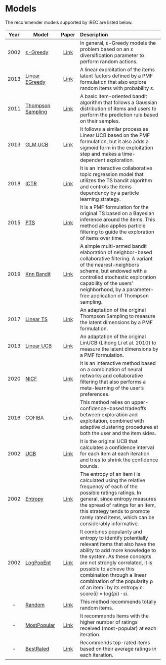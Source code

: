 # Models

The recommender models supported by IREC are listed below.

| Year | Model  | Paper | Description
| :---: | --- | :---: | :--- |
| 2002 | [ε-Greedy](irec/value_functions/EGreedy.py) | [Link](https://link.springer.com/article/10.1023/A:1013689704352) | In general, ε-Greedy models the problem based on an ε diversification parameter to perform random actions.   
| 2013 | [Linear EGreedy](irec/value_functions/LinearEGreedy.py) | [Link](https://dl.acm.org/doi/abs/10.1145/2505515.2505690?casa_token=1PDIAs6p1ysAAAAA:ZFkzkEnCX1_ZiqSCAgqOw9Z3mOPybhJLRtAdkfnEagDI_aef1TR7SD3IZkkVhs2hTzk_FkigZ548) | A linear exploitation of the items latent factors defined by a PMF formulation that also explore random items with probability ε.   
| 2011 | [Thompson Sampling](irec/value_functions/ThompsonSampling.py) | [Link](https://citeseerx.ist.psu.edu/viewdoc/download?doi=10.1.1.831.5818&rep=rep1&type=pdf) |  A basic item-oriented bandit algorithm that follows a Gaussian distribution of items and users to perform the prediction rule based on their samples.
| 2013 | [GLM UCB](irec/value_functions/GLM_UCB.py) | [Link](https://dl.acm.org/doi/abs/10.1145/2505515.2505690?casa_token=cCSF9jXF2VMAAAAA:zpD_LhYXadYz5BAm5-R_SpSA4za8EGH4U98mbbxquS6BZFLFM2tylXVemkgW9033knXcqB_kumP5) | It follows a similar process as Linear UCB based on the PMF formulation, but it also adds a sigmoid form in the exploitation step and makes a time-dependent exploration.   
| 2018 | [ICTR](irec/value_functions/ICTR.py) | [Link](https://ieeexplore.ieee.org/abstract/document/8440090/) | It is an interactive collaborative topic regression model that utilizes the TS bandit algorithm and controls the items dependency by a particle learning strategy.
| 2015 | [PTS](irec/value_functions/PTS.py) | [Link](http://papers.nips.cc/paper/5985-efficient-thompson-sampling-for-online-matrix--factorization-recommendation.pdf) | It is a PMF formulation for the original TS based on a Bayesian inference around the items. This method also applies particle filtering to guide the exploration of items over time.   
| 2019 | [Knn Bandit](irec/value_functions/kNNBandit.py) | [Link](https://dl.acm.org/doi/abs/10.1145/3298689.3347040) | A simple multi-armed bandit elaboration of neighbor-based collaborative filtering. A variant of the nearest-neighbors scheme, but endowed with a controlled stochastic exploration capability of the users’ neighborhood, by a parameter-free application of Thompson sampling. 
| 2017 | [Linear TS](irec/value_functions/LinearThompsonSampling.py) | [Link](http://proceedings.mlr.press/v54/abeille17a) | An adaptation of the original Thompson Sampling to measure the latent dimensions by a PMF formulation.
| 2013 | [Linear UCB](irec/value_functions/LinearUCB.py) | [Link](https://dl.acm.org/doi/abs/10.1145/2505515.2505690?casa_token=qJlau402jGcAAAAA:Wo57x-INaZl6bhdv-V8ab391I2GJ6SWxE9unEnRtg0urLVS5sISCdhR0REJRJGlM9bdAb3Jw_Fti) | An adaptation of the original LinUCB (Lihong Li et al. 2010) to measure the latent dimensions by a PMF formulation.   
| 2020 | [NICF](irec/value_functions/NICF.py) | [Link](https://dl.acm.org/doi/abs/10.1145/2505515.2505690?casa_token=MllrAXlioLsAAAAA:qnXgeSAEJF1jhTD7PNiDWFFr-FAET4vOHluesRPSCvxGuw3EfEeSnYokqCQKj3cNH0-v_I43UQE0) | It is an interactive method based on a combination of neural networks and  collaborative filtering that also performs a meta-learning of the user’s preferences.   
| 2016 | [COFIBA](irec/value_functions/COFIBA.py) | [Link](https://dl.acm.org/doi/abs/10.1145/2911451.2911548?casa_token=UpXzuWNaGHUAAAAA:jQR2gPPq2plKCg2mqLMoJAn5l6BBd2fWi4oxw9DJN0LZ9r-03PLqb8qEKuNDD0DXcgp6N8W6x39b) | This method relies on upper-confidence-based tradeoffs between exploration and exploitation, combined with adaptive clustering procedures at both the user and the item sides.
| 2002 | [UCB](irec/value_functions/UCB.py) | [Link](https://link.springer.com/article/10.1023/A:1013689704352) | It is the original UCB that calculates a confidence interval for each item at each iteration and tries to shrink the confidence bounds.
| 2002 | [Entropy](irec/value_functions/Entropy.py) | [Link](https://dl.acm.org/doi/pdf/10.1145/502716.502737?casa_token=tQ6DkQMJnW0AAAAA:d3kGkV18mjoXwEDDMQmy4UBRMe9ZoZ-mCOeOqkZKgVCiIRpGolKB2M0RXm4ouePTuWkOgVhgBKh7) | The entropy of an item i is calculated using the relative frequency of each of the possible ratings ratings. In general, since entropy measures the spread of ratings for an item, this strategy tends to promote rarely rated items, which can be considerably informative.
| 2002 | [LogPopEnt](irec/value_functions/LogPopEnt.py) | [Link](https://dl.acm.org/doi/pdf/10.1145/502716.502737?casa_token=tQ6DkQMJnW0AAAAA:d3kGkV18mjoXwEDDMQmy4UBRMe9ZoZ-mCOeOqkZKgVCiIRpGolKB2M0RXm4ouePTuWkOgVhgBKh7) | It combines popularity and entropy to identify potentially relevant items that also have the ability to add more knowledge to the system. As these concepts are not strongly correlated, it is possible to achieve this combination through a linear combination of the popularity ρ of an item i by its entropy ε: score(i) = log(ρi) · εi.
| - | [Random](irec/value_functions/Random.py) | [Link](link) | This method recommends totally random items.  
| - | [MostPopular](irec/value_functions/MostPopular.py) | [Link](link) | It recommends items with the higher number of ratings received (most-popular) at each iteration.  
| - | [BestRated](irec/value_functions/BestRated.py) | [Link](link) | Recommends top-rated items based on their average ratings in each iteration.

<!-- | 2021 | [WSPB](reposit) | [Link](link) | The best -->
<!-- | 2013 | [LinEgreedy](reposit) | [Link](https://dl.acm.org/doi/abs/10.1145/2505515.2505690?casa_token=qJlau402jGcAAAAA:Wo57x-INaZl6bhdv-V8ab391I2GJ6SWxE9unEnRtg0urLVS5sISCdhR0REJRJGlM9bdAb3Jw_Fti) | -->
<!-- | 2010 | [LinUCB](reposit) | [Link](https://dl.acm.org/doi/abs/10.1145/1772690.1772758?casa_token=0DH2lK1XlgMAAAAA:rw-99PWUUWSR5sH7lfOs3bcn_2wahVraUPE7l7iqGh8p3d2mFBuvYnKax-HirKgEMqGTrCjceJMv) | adaptation of LinUCB, defining the contexts as latent factors of the SVD and exploring the uncertainty of the items and users through the confidence interval ||qi||. -->
